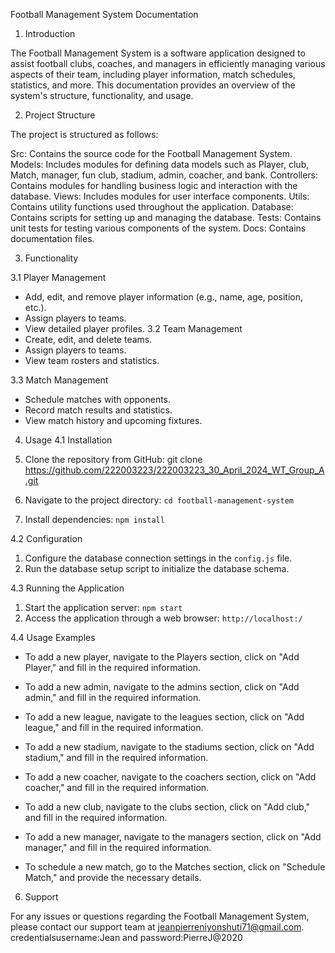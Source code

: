 
Football Management System Documentation

1. Introduction

The Football Management System is a software application designed to assist football clubs, coaches, and managers in efficiently managing various aspects of their team, including player information, match schedules, statistics, and more. This documentation provides an overview of the system's structure, functionality, and usage.

2. Project Structure

The project is structured as follows:

Src: Contains the source code for the Football Management System.
  Models: Includes modules for defining data models such as Player, club, Match, manager, fun club, stadium, admin, coacher, and bank.
  Controllers: Contains modules for handling business logic and interaction with the database.
  Views: Includes modules for user interface components.
  Utils: Contains utility functions used throughout the application.
Database: Contains scripts for setting up and managing the database.
Tests: Contains unit tests for testing various components of the system.
Docs: Contains documentation files.

 3. Functionality

3.1 Player Management
- Add, edit, and remove player information (e.g., name, age, position, etc.).
- Assign players to teams.
- View detailed player profiles.
3.2 Team Management
- Create, edit, and delete teams.
- Assign players to teams.
- View team rosters and statistics.

3.3 Match Management
- Schedule matches with opponents.
- Record match results and statistics.
- View match history and upcoming fixtures.
 4. Usage
 4.1 Installation

1. Clone the repository from GitHub: git clone https://github.com/222003223/222003223_30_April_2024_WT_Group_A.git
2. Navigate to the project directory: `cd football-management-system`
3. Install dependencies: `npm install`

4.2 Configuration

1. Configure the database connection settings in the `config.js` file.
2. Run the database setup script to initialize the database schema.

4.3 Running the Application

1. Start the application server: `npm start`
2. Access the application through a web browser: `http://localhost:/`

 4.4 Usage Examples

- To add a new player, navigate to the Players section, click on "Add Player," and fill in the required information.
- To add a new admin, navigate to the admins section, click on "Add admin," and fill in the required information.

- To add a new league, navigate to the leagues section, click on "Add league," and fill in the required information.

- To add a new stadium, navigate to the stadiums section, click on "Add stadium," and fill in the required information.

- To add a new coacher, navigate to the coachers section, click on "Add coacher," and fill in the required information.

- To add a new club, navigate to the clubs section, click on "Add club," and fill in the required information.

- To add a new manager, navigate to the managers section, click on "Add manager," and fill in the required information.

- To schedule a new match, go to the Matches section, click on "Schedule Match," and provide the necessary details.

6. Support

For any issues or questions regarding the Football Management System, please contact our support team at jeanpierreniyonshuti71@gmail.com.
credentialsusername:Jean
and password:PierreJ@2020 
